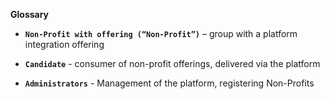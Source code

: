 **Glossary**

- **`Non-Profit with offering (“Non-Profit”)`** – group with a platform integration offering

- **`Candidate`** - consumer of non-profit offerings, delivered via the platform

- **`Administrators`** - Management of the platform, registering Non-Profits
